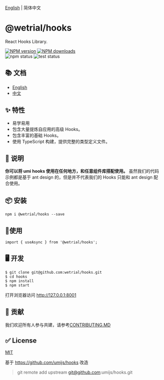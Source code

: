 [English](./README.md) | 简体中文

# @wetrial/hooks

React Hooks Library.

[![NPM version][image-1]][1]   [![NPM downloads][image-2]][2]   
![npm status][image-npm]   ![test status][image-test] 

## 📚 文档

* [English](https://hooks.umijs.org/)
* [中文](https://hooks.umijs.org/zh-cn/)

## ✨ 特性

* 易学易用
* 包含大量提炼自应用的高级 Hooks。
* 包含丰富的基础 Hooks。
* 使用 TypeScript 构建，提供完整的类型定义文件。

## 📣 说明

**你可以将 umi hooks 使用在任何地方，和任意组件库搭配使用。**
虽然我们的代码示例都是基于 ant design 的，但是并不代表我们的 Hooks 只能和 ant design 配合使用。


## 📦 安装

```
npm i @wetrial/hooks --save
```

## 🔨使用

```
import { useAsync } from '@wetrial/hooks';
```

## 🖥 开发

```
$ git clone git@github.com:wetrial/hooks.git
$ cd hooks
$ npm install
$ npm start
```
打开浏览器访问 http://127.0.0.1:8001

## 🤝 贡献

我们欢迎所有人参与共建，请参考[CONTRIBUTING.MD](https://github.com/wetrial/hooks/blob/master/CONTRIBUTING.MD)

## ✅ License

[MIT](https://github.com/umijs/umi/blob/master/LICENSE)


[1]:	https://www.npmjs.com/package/@wetrial/hooks
[2]:	https://npmjs.org/package/@wetrial/hooks

[image-1]:	https://img.shields.io/npm/v/@wetrial/hooks.svg?style=flat
[image-2]:	https://img.shields.io/npm/dm/@wetrial/hooks.svg?style=flat  
[image-npm]: https://github.com/wetrial/hooks/workflows/Publish%20NPM/badge.svg  
[image-test]: https://github.com/wetrial/hooks/workflows/TEST/badge.svg

基于  https://github.com/umijs/hooks 改造
> git remote add upstream git@github.com:umijs/hooks.git